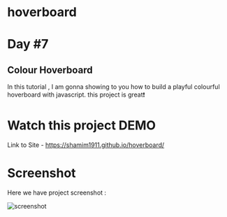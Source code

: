 # hoverboard

# Day #7

## Colour Hoverboard
In this tutorial ,  I am gonna showing to you how to build a playful colourful hoverboard with javascript. this project is great❗️

# Watch this project DEMO


Link to Site - https://shamim1911.github.io/hoverboard/


# Screenshot
Here we have project screenshot :

![screenshot](https://github.com/shamim1911/hoverboard/assets/149160986/79723651-f9ab-4392-b8b4-1bbb465cac69)


